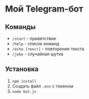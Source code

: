 # Мой Telegram-бот

## Команды
- `/start` - приветствие
- `/help` - список команд
- `/echo [текст]` - повторение текста
- `/joke` - случайная шутка

## Установка
1. `npm install`
2. Создать файл `.env` с токеном
3. `node bot.js`
